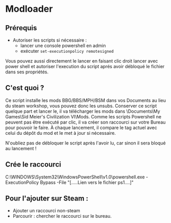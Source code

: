 # Modloader

Prérequis
---------------
- Autoriser les scripts si nécessaire :
    - lancer une console powershell en admin
    - exécuter `set-executionpolicy remotesigned`

Vous pouvez aussi directement le lancer en faisant clic droit lancer avec power shell et autoriser l'execution du script aprés avoir débloqué le fichier dans ses propriétés.

C'est quoi ?
---------------
Ce script installe les mods BBG/BBS/MPH/BSM dans vos Documents au lieu du steam workshop, vous pouvez donc les unsubs.
Conserver ce script quelque part et lancer le, il va télécharger les mods dans \Documents\My Games\Sid Meier's Civilization VI\Mods.
Comme les scripts Powershell ne peuvent pas être exécuté par clic, il va créer son raccourci sur votre Bureau pour pouvoir le faire.
À chaque lancement, il compare le tag actuel avec celui du dépôt du mod et le met à jour si nécessaire.

N'oubliez pas de débloquer le script après l'avoir lu, car sinon il sera bloqué au lancement !


Crée le raccourci 
-----------------

C:\WINDOWS\System32\WindowsPowerShell\v1.0\powershell.exe -ExecutionPolicy Bypass -File "[.....Lien vers le fichier ps1....]"

Pour l'ajouter sur Steam :
---------------
- Ajouter un raccourci non-steam
- Parcourir : chercher le raccourci sur le bureau.


